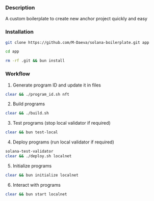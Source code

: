 ### Description

A custom boilerplate to create new anchor project quickly and easy


### Installation

```sh
git clone https://github.com/M-Daeva/solana-boilerplate.git app
```
```sh
cd app
```
```sh
rm -rf .git && bun install
```

### Workflow

1. Generate program ID and update it in files
```sh
clear && ./program_id.sh nft
```

2. Build programs
```sh
clear && ./build.sh
```

3. Test programs (stop local validator if required)
```sh
clear && bun test-local
```

4. Deploy programs (run local validator if required)
```sh
solana-test-validator
clear && ./deploy.sh localnet
```

5. Initialize programs
```sh
clear && bun initialize localnet
```

6. Interact with programs
```sh
clear && bun start localnet
```
